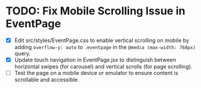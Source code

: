 # TODO: Fix Mobile Scrolling Issue in EventPage

- [x] Edit src/styles/EventPage.css to enable vertical scrolling on mobile by adding `overflow-y: auto` to `.eventpage` in the `@media (max-width: 768px)` query.
- [x] Update touch navigation in EventPage.jsx to distinguish between horizontal swipes (for carousel) and vertical scrolls (for page scrolling).
- [ ] Test the page on a mobile device or emulator to ensure content is scrollable and accessible.
